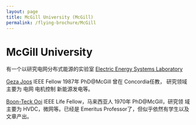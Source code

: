 ```yaml
---
layout: page
title: McGill University (McGill)
permalink: /flying-brochure/McGill
---
```

# McGill University

有一个以研究电网分布式能源的实验室
[Electric Energy Systems Laboratory](http://www.power.ece.mcgill.ca/)

[Geza Joos](https://www.mcgill.ca/engineering/geza-joos) IEEE Fellow 1987年 PhD@McGill 曾在 Concordia任教， 研究领域
主要为 电网 电机控制 新能源发电等。

[Boon-Teck Ooi](https://uniweb.mcgill.ca/members/544/profile) IEEE Life Fellow，马来西亚人 1970年 PhD@McGill，研究领
域主要为 HVDC，微网等。已经是 Emeritus Professor了，但似乎依然有学生以及文章产出。
